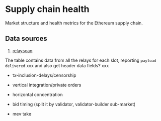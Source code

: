 # Supply chain health

Market structure and health metrics for the Ethereum supply chain.

## Data sources

1. [relayscan](https://github.com/flashbots/relayscan)

The table contains data from all the relays for each slot, reporting `payload delivered` xxx and also get header data fields? xxx


- tx-inclusion-delays/censorship

- vertical integration/private orders

- horizontal concentration

- bid timing (split it by validator, validator-builder sub-market)

- mev take